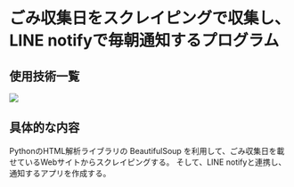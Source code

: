 # ごみ収集日をスクレイピングで収集し、LINE notifyで毎朝通知するプログラム

## 使用技術一覧
<img src="https://img.shields.io/badge/-Python-%3776AB.svg?logo=vim&style=flat">

## 具体的な内容
PythonのHTML解析ライブラリの BeautifulSoup を利用して、ごみ収集日を載せているWebサイトからスクレイピングする。
そして、LINE notifyと連携し、通知するアプリを作成する。

